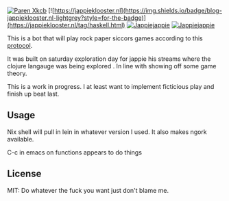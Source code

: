 [![Paren Xkcb](https://img.shields.io/badge/%28-%20%20%20-red.svg)](https://xkcd.com/859)
[![https://jappieklooster.nl](https://img.shields.io/badge/blog-jappieklooster.nl-lightgrey?style=for-the-badge)](https://jappieklooster.nl/tag/haskell.html)
[![Jappiejappie](https://img.shields.io/badge/twitch.tv-jappiejappie-purple?logo=twitch&style=for-the-badge)](https://www.twitch.tv/jappiejappie)
[![Jappiejappie](https://img.shields.io/badge/youtube-jappieklooster-red?logo=youtube&style=for-the-badge)](https://www.youtube.com/channel/UCQxmXSQEYyCeBC6urMWRPVw)

This is a bot that will play rock paper siccors
games according to this [protocol](https://app.swaggerhub.com/apis/Szetty/BotServer/1.0.0#/).

It was built on saturday exploration day for jappie
his streams where the clojure langauge was being explored
. In line with showing off some game theory.

This is a work in progress.
I at least want to implement ficticious play and finish up beat last.

## Usage
Nix shell will pull in lein in whatever version I used.
It also makes ngork available.

C-c in emacs on functions appears to do things

## License

MIT: Do whatever the fuck you want just don't blame me.
